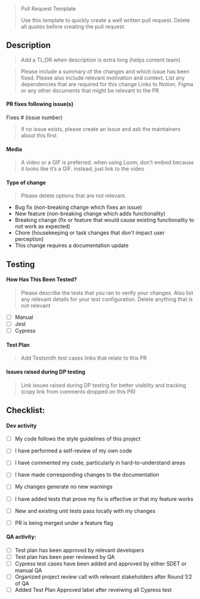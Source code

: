 > Pull Request Template
>
> Use this template to quickly create a well written pull request. Delete all quotes before creating the pull request.

## Description
> Add a TL;DR when description is extra long (helps content team)

> Please include a summary of the changes and which issue has been fixed. Please also include relevant motivation
> and context. List any dependencies that are required for this change
> Links to Notion, Figma or any other documents that might be relevant to the PR

#### PR fixes following issue(s)
Fixes # (issue number)

> if no issue exists, please create an issue and ask the maintainers about this first


#### Media
> A video or a GIF is preferred. when using Loom, don’t embed because it looks like it’s a GIF. instead, just link to the video


#### Type of change

> Please delete options that are not relevant.
- Bug fix (non-breaking change which fixes an issue)
- New feature (non-breaking change which adds functionality)
- Breaking change (fix or feature that would cause existing functionality to not work as expected)
- Chore (housekeeping or task changes that don't impact user perception)
- This change requires a documentation update


## Testing

#### How Has This Been Tested?
> Please describe the tests that you ran to verify your changes. Also list any relevant details for your test configuration.
> Delete anything that is not relevant

- [ ] Manual
- [ ] Jest
- [ ] Cypress

#### Test Plan
> Add Testsmith test cases links that relate to this PR

#### Issues raised during DP testing
> Link issues raised during DP testing for better visiblity and tracking (copy link from comments dropped on this PR)


## Checklist:
#### Dev activity
- [ ] My code follows the style guidelines of this project
- [ ] I have performed a self-review of my own code
- [ ] I have commented my code, particularly in hard-to-understand areas
- [ ] I have made corresponding changes to the documentation
- [ ] My changes generate no new warnings
- [ ] I have added tests that prove my fix is effective or that my feature works
- [ ] New and existing unit tests pass locally with my changes
- [ ] PR is being merged under a feature flag


#### QA activity:
- [ ] Test plan has been approved by relevant developers
- [ ] Test plan has been peer reviewed by QA
- [ ] Cypress test cases have been added and approved by either SDET or manual QA
- [ ] Organized project review call with relevant stakeholders after Round 1/2 of QA
- [ ] Added Test Plan Approved label after reveiwing all Cypress test
